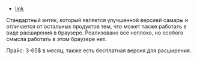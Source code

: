 - [link](https://sessionbox.io/products/workstation)

Стандартный антик, который является улучшенной версией самары и отличается от остальных продуктов тем, что может также работать в виде расширения в браузере. Реализовано все неплохо, но особого смысла работать в этом браузере нет.

Прайс: 3-65$ в месяц, также есть бесплатная версия для расширения.